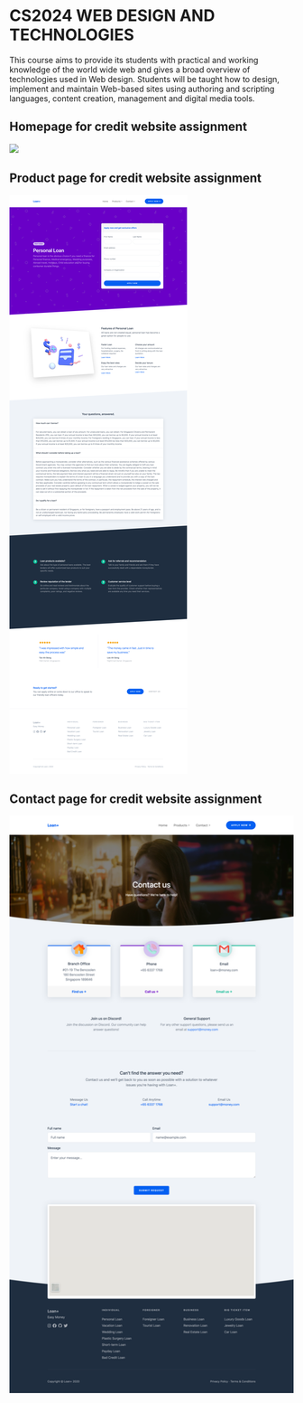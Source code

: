 # CS2024 WEB DESIGN AND TECHNOLOGIES
 This course aims to provide its students with practical and working knowledge of the world wide web and gives a broad overview of technologies used in Web design. Students will be taught how to design, implement and maintain Web-based sites using authoring and scripting languages, content creation, management and digital media tools. 

## Homepage for credit website assignment

 ![](public/assets/Loan+Homepage.png)
 ## Product page for credit website assignment

 ![](public/assets/Loan+Productpage.png)
 ## Contact page for credit website assignment

 ![](public/assets/Loan+Contactpage.png)

